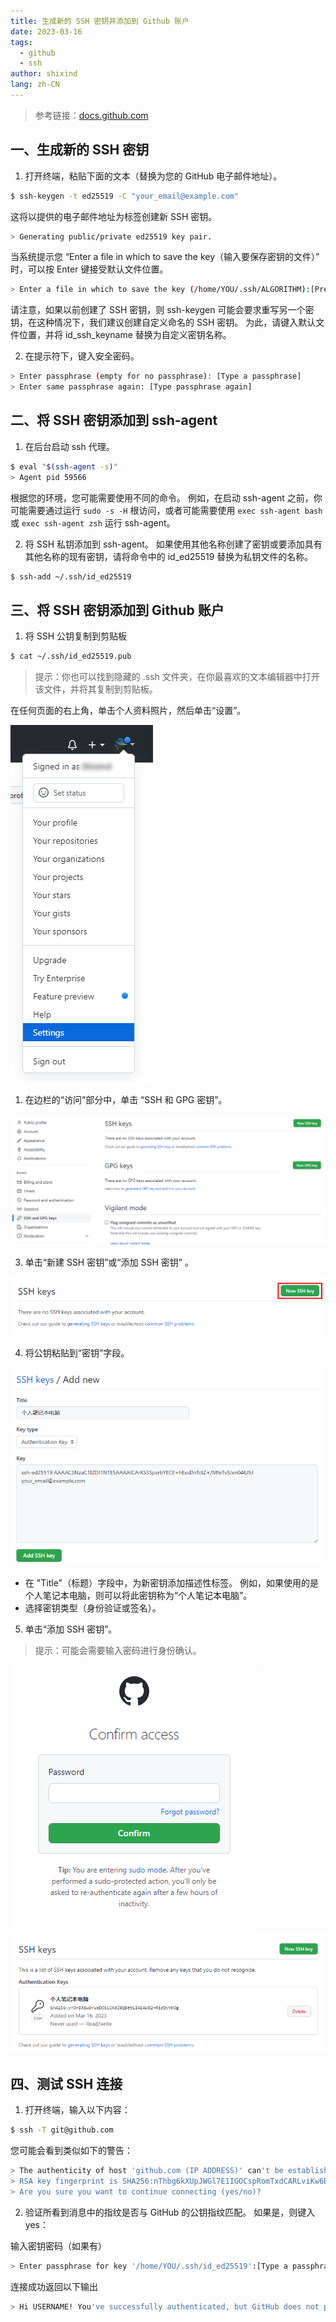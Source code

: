 ```yaml
---
title: 生成新的 SSH 密钥并添加到 Github 账户
date: 2023-03-16
tags:
  - github
  - ssh
author: shixind
lang: zh-CN
---
```



> 参考链接：[docs.github.com](https://docs.github.com/zh/authentication/connecting-to-github-with-ssh/generating-a-new-ssh-key-and-adding-it-to-the-ssh-agent)


## 一、生成新的 SSH 密钥

1. 打开终端，粘贴下面的文本（替换为您的 GitHub 电子邮件地址）。

```sh
$ ssh-keygen -t ed25519 -C "your_email@example.com"
```

这将以提供的电子邮件地址为标签创建新 SSH 密钥。

```sh
> Generating public/private ed25519 key pair.
```

当系统提示您 “Enter a file in which to save the key（输入要保存密钥的文件）” 时，可以按 Enter 键接受默认文件位置。

```sh
> Enter a file in which to save the key (/home/YOU/.ssh/ALGORITHM):[Press enter]
```

请注意，如果以前创建了 SSH 密钥，则 ssh-keygen 可能会要求重写另一个密钥，在这种情况下，我们建议创建自定义命名的 SSH 密钥。 为此，请键入默认文件位置，并将 id_ssh_keyname 替换为自定义密钥名称。


2. 在提示符下，键入安全密码。
```sh
> Enter passphrase (empty for no passphrase): [Type a passphrase]
> Enter same passphrase again: [Type passphrase again]
```



## 二、将 SSH 密钥添加到 ssh-agent

1. 在后台启动 ssh 代理。

```sh
$ eval "$(ssh-agent -s)"
> Agent pid 59566
```

根据您的环境，您可能需要使用不同的命令。 例如，在启动 ssh-agent 之前，你可能需要通过运行 `sudo -s -H` 根访问，或者可能需要使用 `exec ssh-agent bash` 或 `exec ssh-agent zsh` 运行 ssh-agent。


2. 将 SSH 私钥添加到 ssh-agent。 如果使用其他名称创建了密钥或要添加具有其他名称的现有密钥，请将命令中的 id_ed25519 替换为私钥文件的名称。

```sh
$ ssh-add ~/.ssh/id_ed25519
```



## 三、将 SSH 密钥添加到 Github 账户

1. 将 SSH 公钥复制到剪贴板

```sh
$ cat ~/.ssh/id_ed25519.pub
```

> 提示：你也可以找到隐藏的 .ssh 文件夹，在你最喜欢的文本编辑器中打开该文件，并将其复制到剪贴板。

在任何页面的右上角，单击个人资料照片，然后单击“设置”。

<img src="./img/2023-03-16_204817.png" alt="2023-03-16_204817.png">


1. 在边栏的“访问”部分中，单击 “SSH 和 GPG 密钥”。

<img src="./img/2023-03-16_204929.png" alt="2023-03-16_204929.png">


3. 单击“新建 SSH 密钥”或“添加 SSH 密钥” 。

<img src="./img/2023-03-16_205141.png" alt="2023-03-16_205141.png">


4. 将公钥粘贴到“密钥”字段。

<img src="./img/2023-03-16_205445.png" alt="2023-03-16_205445.png">

- 在 "Title"（标题）字段中，为新密钥添加描述性标签。 例如，如果使用的是个人笔记本电脑，则可以将此密钥称为“个人笔记本电脑”。
- 选择密钥类型（身份验证或签名）。


5. 单击“添加 SSH 密钥”。

>提示：可能会需要输入密码进行身份确认。

<img src="./img/2023-03-16_205912.png" alt="2023-03-16_205912.png">

<img src="./img/2023-03-16_210136.png" alt="2023-03-16_210136.png">



## 四、测试 SSH 连接

1. 打开终端，输入以下内容：

```sh
$ ssh -T git@github.com
```

您可能会看到类似如下的警告：

```sh
> The authenticity of host 'github.com (IP ADDRESS)' can't be established.
> RSA key fingerprint is SHA256:nThbg6kXUpJWGl7E1IGOCspRomTxdCARLviKw6E5SY8.
> Are you sure you want to continue connecting (yes/no)?
```


2. 验证所看到消息中的指纹是否与 GitHub 的公钥指纹匹配。 如果是，则键入 yes：

输入密钥密码（如果有）

```sh
> Enter passphrase for key '/home/YOU/.ssh/id_ed25519':[Type a passphrase]
```

连接成功返回以下输出

```sh
> Hi USERNAME! You've successfully authenticated, but GitHub does not provide shell access.
```

